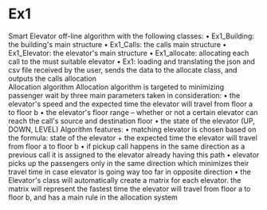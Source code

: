 # Ex1
Smart Elevator off-line algorithm with the following classes:
•	Ex1_Building: the building's main structure
•	Ex1_Calls: the calls main structure
•	Ex1_Elevator: the elevator's main structure
•	Ex1_allocate: allocating each call to the must suitable elevator
•	Ex1: loading and translating the json and csv file received by the user, sends the data to the allocate class, and outputs the calls allocation  
Allocation algorithm
Allocation algorithm is targeted to minimizing passenger wait by three main parameters taken in consideration:
•	the elevator's speed and the expected time the elevator will travel from floor a to floor b
•	the elevator's floor range – whether or not a certain elevator can reach the call's source and destination floor
•	the state of the elevator (UP, DOWN, LEVEL) 
Algorithm features:
•	matching elevator is chosen based on the formula: state of the elevator + the expected time the elevator will travel from floor a to floor b
•	if pickup call happens in the same direction as a previous call it is assigned to the elevator already having this path
•	elevator picks up the passengers only in the same direction which minimizes their travel time in case elevator is going way too far in opposite direction
•	the Elevator's class will automatically create a matrix for each elevator. the matrix will represent the fastest time the elevator will travel from floor a to floor b, and has a main rule in the allocation system
